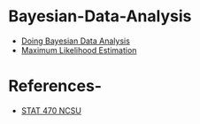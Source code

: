 # Bayesian-Data-Analysis

* [Doing Bayesian Data Analysis](http://www.users.csbsju.edu/~mgass/robert.pdf)
* [Maximum Likelihood Estimation](http://www.ms.uky.edu/~mai/sta321/MLEexample.pdf)


# References-
- [STAT 470 NCSU](https://www4.stat.ncsu.edu/~reich/ST740/)
